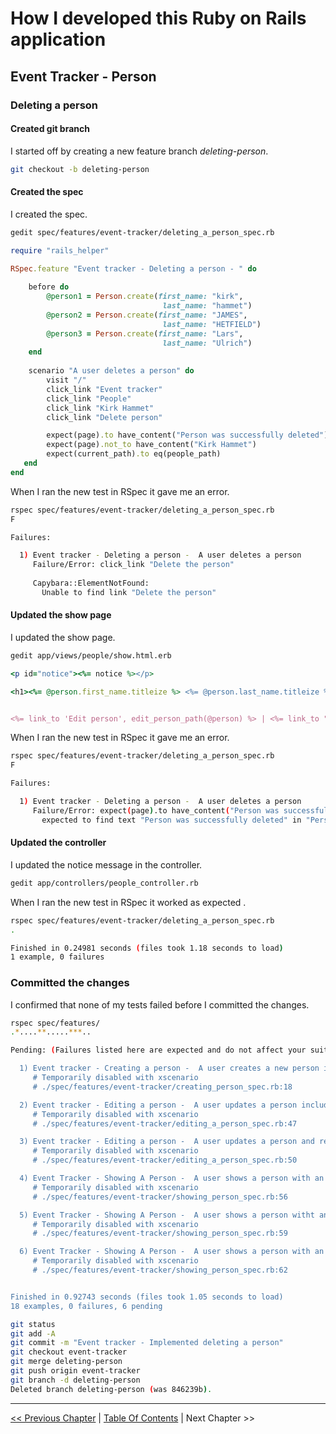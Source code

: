 # How I developed this Ruby on Rails application #


## Event Tracker - Person ##


### Deleting a person ###


#### Created git branch ####
I started off by creating a new feature branch *deleting-person*. 
```bash
git checkout -b deleting-person
```

#### Created the spec ####
I created the spec.
```bash
gedit spec/features/event-tracker/deleting_a_person_spec.rb
```

```ruby
require "rails_helper"

RSpec.feature "Event tracker - Deleting a person - " do
    
    before do
        @person1 = Person.create(first_name: "kirk",
                                  last_name: "hammet") 
        @person2 = Person.create(first_name: "JAMES",
                                  last_name: "HETFIELD") 
        @person3 = Person.create(first_name: "Lars",
                                  last_name: "Ulrich") 
    end
    
    scenario "A user deletes a person" do
        visit "/"
        click_link "Event tracker"
        click_link "People"
        click_link "Kirk Hammet"
        click_link "Delete person"

        expect(page).to have_content("Person was successfully deleted")
        expect(page).not_to have_content("Kirk Hammet")
        expect(current_path).to eq(people_path) 
   end
end
```

When I ran the new test in RSpec it gave me an error.
```bash
rspec spec/features/event-tracker/deleting_a_person_spec.rb 
F

Failures:

  1) Event tracker - Deleting a person -  A user deletes a person
     Failure/Error: click_link "Delete the person"
     
     Capybara::ElementNotFound:
       Unable to find link "Delete the person"
```


#### Updated the show page ####
I updated the show page.
```bash
gedit app/views/people/show.html.erb
```

```ruby
<p id="notice"><%= notice %></p>

<h1><%= @person.first_name.titleize %> <%= @person.last_name.titleize %> </h1>


<%= link_to 'Edit person', edit_person_path(@person) %> | <%= link_to "Delete person", person_path(@person), method: :delete, data: { confirm: "Are you sure you want to delete the person?" } %> | <%= link_to 'Back', people_path %> | <%= link_to "Home", root_path %>
```

When I ran the new test in RSpec it gave me an error.
```bash
rspec spec/features/event-tracker/deleting_a_person_spec.rb 
F

Failures:

  1) Event tracker - Deleting a person -  A user deletes a person
     Failure/Error: expect(page).to have_content("Person was successfully deleted")
       expected to find text "Person was successfully deleted" in "Person was successfully destroyed.\nListing people\nJames Hetfield\nLars Ulrich\nNew person | Event tracker | Home"
```


#### Updated the controller ####
I updated the notice message in the controller.
```bash
gedit app/controllers/people_controller.rb
```

When I ran the new test in RSpec it worked as expected .
```bash
rspec spec/features/event-tracker/deleting_a_person_spec.rb 
.

Finished in 0.24981 seconds (files took 1.18 seconds to load)
1 example, 0 failures
```

### Committed the changes ###
I confirmed that none of my tests failed before I committed the changes.
```bash
rspec spec/features/
.*....**.....***..

Pending: (Failures listed here are expected and do not affect your suite's status)

  1) Event tracker - Creating a person -  A user creates a new person including uploading an image
     # Temporarily disabled with xscenario
     # ./spec/features/event-tracker/creating_person_spec.rb:18

  2) Event tracker - Editing a person -  A user updates a person including uploading a new image
     # Temporarily disabled with xscenario
     # ./spec/features/event-tracker/editing_a_person_spec.rb:47

  3) Event tracker - Editing a person -  A user updates a person and removes the uploaded image
     # Temporarily disabled with xscenario
     # ./spec/features/event-tracker/editing_a_person_spec.rb:50

  4) Event Tracker - Showing A Person -  A user shows a person with an uploaded image - Name entered in lowercase letters
     # Temporarily disabled with xscenario
     # ./spec/features/event-tracker/showing_person_spec.rb:56

  5) Event Tracker - Showing A Person -  A user shows a person witht an uploaded image - Name entered in uppercase letters
     # Temporarily disabled with xscenario
     # ./spec/features/event-tracker/showing_person_spec.rb:59

  6) Event Tracker - Showing A Person -  A user shows a person with an uploaded image - Name entered in capitalized letters
     # Temporarily disabled with xscenario
     # ./spec/features/event-tracker/showing_person_spec.rb:62


Finished in 0.92743 seconds (files took 1.05 seconds to load)
18 examples, 0 failures, 6 pending
```

```bash
git status
git add -A
git commit -m "Event tracker - Implemented deleting a person"
git checkout event-tracker
git merge deleting-person 
git push origin event-tracker
git branch -d deleting-person
Deleted branch deleting-person (was 846239b).
```

----------
[<< Previous Chapter](../section_3_event_tracker_person/3_4_editing_a_person.md) | [Table Of Contents](../how_i_developed_this_rails_application.md) | Next Chapter >>
